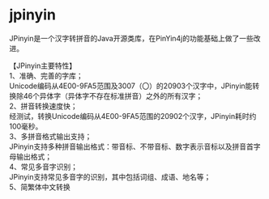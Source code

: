 jpinyin
=======

JPinyin是一个汉字转拼音的Java开源类库，在PinYin4j的功能基础上做了一些改进。<br>
 
【JPinyin主要特性】<br>
1、准确、完善的字库；<br>
Unicode编码从4E00-9FA5范围及3007（〇）的20903个汉字中，JPinyin能转换除46个异体字（异体字不存在标准拼音）之外的所有汉字；<br>
2、拼音转换速度快；<br>
经测试，转换Unicode编码从4E00-9FA5范围的20902个汉字，JPinyin耗时约100毫秒。<br>
3、多拼音格式输出支持；<br>
JPinyin支持多种拼音输出格式：带音标、不带音标、数字表示音标以及拼音首字母输出格式；<br>
4、常见多音字识别；<br>
JPinyin支持常见多音字的识别，其中包括词组、成语、地名等；<br>
5、简繁体中文转换<br>
